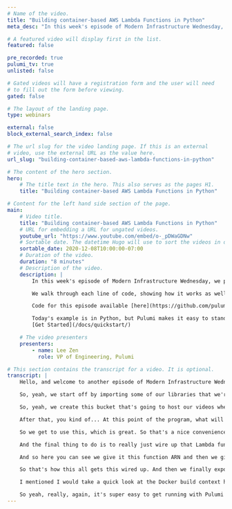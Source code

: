```yaml
---
# Name of the video.
title: "Building container-based AWS Lambda Functions in Python"
meta_desc: "In this week's episode of Modern Infrastructure Wednesday, we port last week's example of using container-based AWS Lambda functions to Python."

# A featured video will display first in the list.
featured: false

pre_recorded: true
pulumi_tv: true
unlisted: false

# Gated videos will have a registration form and the user will need
# to fill out the form before viewing.
gated: false

# The layout of the landing page.
type: webinars

external: false
block_external_search_index: false

# The url slug for the video landing page. If this is an external
# video, use the external URL as the value here.
url_slug: "building-container-based-aws-lambda-functions-in-python"

# The content of the hero section.
hero:
    # The title text in the hero. This also serves as the pages H1.
    title: "Building container-based AWS Lambda Functions in Python"

# Content for the left hand side section of the page.
main:
    # Video title.
    title: "Building container-based AWS Lambda Functions in Python"
    # URL for embedding a URL for ungated videos.
    youtube_url: "https://www.youtube.com/embed/o-_pDWaGDNw"
    # Sortable date. The datetime Hugo will use to sort the videos in date order.
    sortable_date: 2020-12-08T10:00:00-07:00
    # Duration of the video.
    duration: "8 minutes"
    # Description of the video.
    description: |
        In this week's episode of Modern Infrastructure Wednesday, we port last week's example of using container-based AWS Lambda functions to Python.

        We walk through each line of code, showing how it works as well as what's in the `Dockerfile` to build the image.

        Code for this episode available [here](https://github.com/pulumi/pulumitv/tree/master/modern-infrastructure-wednesday/2020-12-09).

        Today's example is in Python, but Pulumi makes it easy to stand up infrastructure in your favorite languages including TypeScript, JavaScript, C#, and Go - saving time over legacy tools like CloudFormation and Hashicorp Terraform.
        [Get Started](/docs/quickstart/)

    # The video presenters
    presenters:
        - name: Lee Zen
          role: VP of Engineering, Pulumi

# This section contains the transcript for a video. It is optional.
transcript: |
    Hello, and welcome to another episode of Modern Infrastructure Wednesday. I'm your host, Lee Zen, and today we're going to be covering how to build container-based AWS Lambda functions using Python. So we actually did a very similar walkthrough last week using Node, specifically TypeScript in Node. This week we're going to be going over it in Python. A user comment suggested, "Hey, can you cover some of these examples in Python and Go?" And, oh, you ask and you shall receive. So here we are covering an example in Python.

    So, yeah, we start off by importing some of our libraries that we're going to use. We're going to be using Pulumi obviously, SDK along with AWS and Docker. Docker you'll see why in a minute. So, fairly simple. We create a bucket and this is where we're going to... We're going to go through the thumbnail example again just like last time. So the objective here is to create a Lambda function that has a container as the underlying image where the container has FFmpeg in it. So we don't have to figure out how to get that uploaded into Lambda as a layer or anything like that. It's just part of the container image. And then we're going to upload videos into this bucket and then those videos will get a thumbnail created as a result of that upload.

    So, yeah, we create this bucket that's going to host our videos when we upload them, and then we're going to create a repository for hosting our container images. So that's all these first two lines are doing. And then we grab an authorization token from ECR and we use that to feed into this image resource. And what this image resource is doing is you can see it has a build parameter, and this is taking... This is a context we're going to build. So later on I'll show you this Docker context, this exact same one I showed last week, but I'll show briefly here as well. And then we give it the image name, which is just going to be the URL of the repo, and then the registry information. So here, this is where I need the credentials, where I need the username and the passwords that we can actually Docker log in to push our image.

    After that, you kind of... At this point of the program, what will have happened after we run 'pulumi up' is we'll have created the bucket, we'll have created the repo, and then we will have pushed this image into that repo. Next, we want to create the function that's based on this image. So we create a role and a policy attachment for that role. So you can see we're using very simple AssumeRole policy here, and then actually here we're kind of showing off some of the new enum support we have across all our languages. So this enum is projected into all of the languages and it's available in C# and Go and Python here and obviously Node as well.

    So we get to use this, which is great. So that's a nice convenience. So here we're using the full access managed policy ARN. And then we finally create the function specifying the image package type along with the actual image name, which is the fully qualified URL for the image that we uploaded earlier. So combine all that together, we have this function now.

    And the final thing to do is to really just wire up that Lambda function we created with S3 bucket notifications. And this is also fairly simple. All we're doing here is first giving permissions for the bucket to invoke the function. And so here you can see we have this permission where we allow invoke function from S3, from that bucket that we created as the source, and then it's going to invoke this function that we just defined. And then we have to define how we actually want to invoke. And so we create this bucket notification. And in the bucket notification, again, we provide the bucket that we're actually going to invoke from along with the functions that are going to be invoked off that notification.

    And so here you can see we give it this function ARN and then we give it this event. This is for object creation because obviously we care about any videos that get created, and then we filter on this MP4 suffix since we're looking for specifically video files. Just because it's easier, we actually write JPEGs into the same bucket. So we obviously want to make sure we're not infinitely recursing on ourselves. And so we're just looking at the video files. And this depends on having this permission obviously. So we have this explicit dependency we define here.

    So that's how this all gets this wired up. And then we finally export the bucket name for convenience. And so I actually ran this earlier. So I ran 'pulumi up'. It provided all the resources, shoved them all into AWS. And when I run this copy of the sample file into the bucket, if I show the output, this is running Pulumi logs, I'm just tailing the logs from CloudWatch. And you can see here, this is the thumbnail or task or function that's getting invoked. And here it's copying the file from S3 into the temporary directory on the container, and then it's running FFmpeg to extract that image. So you can actually see this thumbnail is getting saved here in the sample that JPEG. So you can see here it's copying as well. So let's actually copy this locally and see that it actually worked. And if we open up that sample, there's the thumbnail. And this is a video of a waterfall. So great success. It all worked.

    I mentioned I would take a quick look at the Docker build context here. And this is just a Docker file. Exact same one as last time. Didn't touch anything here. So actually one of the cool things I'm showing here is that we authored our Pulumi program in Python, but our Lambda function and the Docker file that you can see is building off this Node.js base Lambda image. So actually the function is written... The Lambda function itself is still written in Node. And so here, the critical line here, we're installing FFmpeg and then copying it, copying this actual function handler. And the function handler is very simple. It's really just shelling out to copy to S3, running FFmpeg, and then copying the result of the thumbnail file back into S3.

    So yeah, really, again, it's super easy to get running with Pulumi and it's super easy to use Pulumi to create your container-based Lambda functions in AWS. So hopefully you enjoyed this video. As always, love to hear your feedback. Please leave them below in the comments. And if you liked this video, please make sure you like...hit the like button. Make sure you subscribe to PulumiTV for more updates. And yeah, like I said, this was the result of viewer feedback. So open to more feedback and willing to make more videos that you guys want to see. Thanks for watching, and we'll see you guys next week.
---
```


